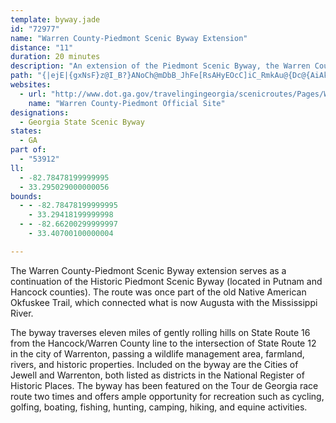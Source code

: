 ```yaml
---
template: byway.jade
id: "72977"
name: "Warren County-Piedmont Scenic Byway Extension"
distance: "11"
duration: 20 minutes
description: "An extension of the Piedmont Scenic Byway, the Warren County-Piedmont extension was once part of the old Native American Okfuskee Trail, which connected what is now Augusta with the Mississippi River."
path: "{|ejE|{gxNsF}z@I_B?}ANoCh@mDbB_JhFe[RsAHyEOcC]iC_RmkAu@{Dc@{AiAkCyBgDqKgK{E_EaLsHaM}GuRoJuIiDyoAm`@_EkBsFgEcb@of@uBkBmBkAsDsAgg@}H{LqBiCm@gBq@cFmCu`@wV}BeBoCgC}EoFcQuUqq@__AaFyF}GaGw`A{t@kEsEec@oj@}AsAiE}Ba]aI}Ag@cDgBk\\sUg~@}p@wAyAgA_CSm["
websites: 
  - url: "http://www.dot.ga.gov/travelingingeorgia/scenicroutes/Pages/WarrenPiedmont.aspx"
    name: "Warren County-Piedmont Official Site"
designations: 
  - Georgia State Scenic Byway
states: 
  - GA
part of: 
  - "53912"
ll: 
  - -82.78478199999995
  - 33.295029000000056
bounds: 
  - - -82.78478199999995
    - 33.29418199999998
  - - -82.66200299999997
    - 33.40700100000004

---
```


The Warren County-Piedmont Scenic Byway extension serves as a continuation of the Historic Piedmont Scenic Byway (located in Putnam and Hancock counties).  The route was once part of the old Native American Okfuskee Trail, which connected what is now Augusta with the Mississippi River.

The byway traverses eleven miles of gently rolling hills on State Route 16 from the Hancock/Warren County line to the intersection of State Route 12 in the city of Warrenton, passing a wildlife management area, farmland, rivers, and historic properties.  Included on the byway are the Cities of Jewell and Warrenton, both listed as districts in the National Register of Historic Places.  The byway has been featured on the Tour de Georgia race route two times and offers ample opportunity for recreation such as cycling, golfing, boating, fishing, hunting, camping, hiking, and equine activities.